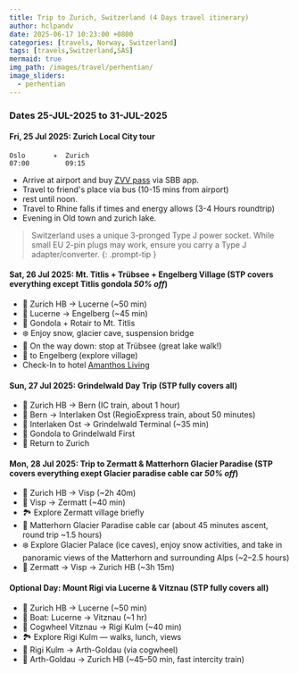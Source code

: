 ```yaml
---
title: Trip to Zurich, Switzerland (4 Days travel itinerary)
author: hclpandv
date: 2025-06-17 10:23:00 +0800
categories: [travels, Norway, Switzerland]
tags: [travels,Switzerland,SAS]
mermaid: true
img_path: /images/travel/perhentian/
image_sliders:
  - perhentian
---
```


### Dates 25-JUL-2025 to 31-JUL-2025

#### Fri, 25 Jul 2025: Zurich Local City tour

```
Oslo       ✈  Zurich
07:00         09:15
```
* Arrive at airport and buy [ZVV pass](https://www.zvv.ch/en/travelcards-and-tickets/tickets/check-in-day-pass.html) via SBB app.
* Travel to friend's place via bus (10-15 mins from airport)
* rest until noon.
* Travel to Rhine falls if times and energy allows (3-4 Hours roundtrip)
* Evening in Old town and zurich lake.

> Switzerland uses a unique 3-pronged Type J power socket. While small EU 2-pin plugs may work, ensure you carry a Type J adapter/converter.
{: .prompt-tip }

#### Sat, 26 Jul 2025: Mt. Titlis + Trübsee + Engelberg Village (STP covers everything except Titlis gondola *50% off*)

* 🚆 Zurich HB → Lucerne (~50 min)
* 🚆 Lucerne → Engelberg (~45 min)
* 🚡 Gondola + Rotair to Mt. Titlis
* ❄️ Enjoy snow, glacier cave, suspension bridge
* 🚡 On the way down: stop at Trübsee (great lake walk!)
* 🚡 to Engelberg (explore village)
* Check-In to hotel [Amanthos Living](https://maps.app.goo.gl/SwFVRMZ5r5jCfh7i8)

#### Sun, 27 Jul 2025: Grindelwald Day Trip (STP fully covers all)

* 🚆 Zurich HB → Bern (IC train, about 1 hour)
* 🚆 Bern → Interlaken Ost (RegioExpress train, about 50 minutes)
* 🚆 Interlaken Ost → Grindelwald Terminal (~35 min)
* 🚡 Gondola to Grindelwald First
* 🚆 Return to Zurich

#### Mon, 28 Jul 2025: Trip to Zermatt & Matterhorn Glacier Paradise (STP covers everything exept Glacier paradise cable car *50% off*)

* 🚆 Zurich HB → Visp (~2h 40m)
* 🚆 Visp → Zermatt (~40 min)
* 🏞️ Explore Zermatt village briefly
* 🚡 Matterhorn Glacier Paradise cable car (about 45 minutes ascent, round trip ~1.5 hours)
* ❄️ Explore Glacier Palace (ice caves), enjoy snow activities, and take in panoramic views of the Matterhorn and surrounding Alps (~2–2.5 hours)
* 🚆 Zermatt → Visp → Zurich HB (~3h 15m)

#### Optional Day: Mount Rigi via Lucerne & Vitznau (STP fully covers all)

* 🚆 Zurich HB → Lucerne (~50 min)
* 🚢 Boat: Lucerne → Vitznau (~1 hr)
* 🚞 Cogwheel Vitznau → Rigi Kulm (~40 min) 
* 🏞️ Explore Rigi Kulm — walks, lunch, views
* 🚞 Rigi Kulm → Arth-Goldau (via cogwheel)
* 🚆 Arth-Goldau → Zurich HB (~45–50 min, fast intercity train)
